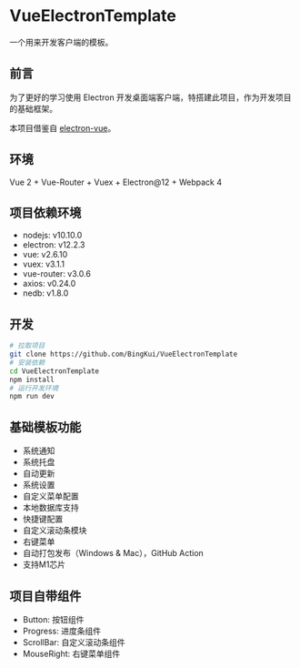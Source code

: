 # VueElectronTemplate

一个用来开发客户端的模板。

## 前言

为了更好的学习使用 Electron 开发桌面端客户端，特搭建此项目，作为开发项目的基础框架。

本项目借鉴自 [electron-vue](https://github.com/SimulatedGREG/electron-vue)。

## 环境

Vue 2 + Vue-Router + Vuex + Electron@12 + Webpack 4

## 项目依赖环境

- nodejs: v10.10.0
- electron: v12.2.3
- vue: v2.6.10
- vuex: v3.1.1
- vue-router: v3.0.6
- axios: v0.24.0
- nedb: v1.8.0

## 开发

```bash
# 拉取项目
git clone https://github.com/BingKui/VueElectronTemplate
# 安装依赖
cd VueElectronTemplate
npm install
# 运行开发环境
npm run dev
```

## 基础模板功能

- 系统通知
- 系统托盘
- 自动更新
- 系统设置
- 自定义菜单配置
- 本地数据库支持
- 快捷键配置
- 自定义滚动条模块
- 右键菜单
- 自动打包发布（Windows & Mac），GitHub Action
- 支持M1芯片

## 项目自带组件

- Button: 按钮组件
- Progress: 进度条组件
- ScrollBar: 自定义滚动条组件
- MouseRight: 右键菜单组件
